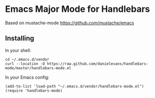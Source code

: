 # Emacs Major Mode for Handlebars

Based on mustache-mode https://github.com/mustache/emacs

## Installing

In your shell:

    cd ~/.emacs.d/vendor
    curl --location -O https://raw.github.com/danielevans/handlebars-mode/master/handlebars-mode.el

In your Emacs config:

    (add-to-list 'load-path "~/.emacs.d/vendor/handlebars-mode.el")
    (require 'handlebars-mode)
